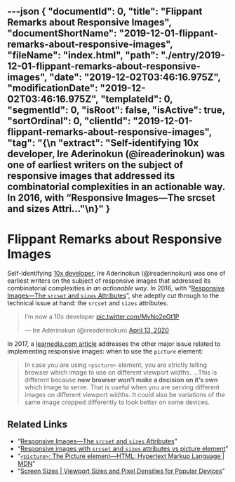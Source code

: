 ---json
{
  "documentId": 0,
  "title": "Flippant Remarks about Responsive Images",
  "documentShortName": "2019-12-01-flippant-remarks-about-responsive-images",
  "fileName": "index.html",
  "path": "./entry/2019-12-01-flippant-remarks-about-responsive-images",
  "date": "2019-12-02T03:46:16.975Z",
  "modificationDate": "2019-12-02T03:46:16.975Z",
  "templateId": 0,
  "segmentId": 0,
  "isRoot": false,
  "isActive": true,
  "sortOrdinal": 0,
  "clientId": "2019-12-01-flippant-remarks-about-responsive-images",
  "tag": "{\n  \"extract\": \"Self-identifying 10x developer, Ire Aderinokun (@ireaderinokun) was one of earliest writers on the subject of responsive images that addressed its combinatorial complexities in an actionable way. In 2016, with “Responsive Images—The srcset and sizes Attri…\"\n}"
}
---

# Flippant Remarks about Responsive Images

Self-identifying [10x developer](https://twitter.com/ireaderinokun/status/1249752431002619911), Ire Aderinokun (@ireaderinokun) was one of earliest writers on the subject of responsive images that addressed its combinatorial complexities _in an actionable way_. In 2016, with “[Responsive Images—The `srcset` and `sizes` Attributes](https://bitsofco.de/the-srcset-and-sizes-attributes/)”, she adeptly cut through to the technical issue at hand: the `srcset` and `sizes` attributes.

<!-- cSpell:disable -->
<blockquote class="twitter-tweet"><p lang="en" dir="ltr">I’m now a 10x developer <a href="https://t.co/MvNo2eGt1P">pic.twitter.com/MvNo2eGt1P</a></p>&mdash; Ire Aderinokun (@ireaderinokun) <a href="https://twitter.com/ireaderinokun/status/1249752431002619911?ref_src=twsrc%5Etfw">April 13, 2020</a></blockquote> <script async src="https://platform.twitter.com/widgets.js" charset="utf-8"></script>
<!-- cSpell:enable -->

In 2017, a [learnedia.com article](https://learnedia.com/responsive-images-srcset-attribute-picture-element/) addresses the other major issue related to implementing responsive images: when to use the `picture` element:

>In case you are using `<picture>` element, you are strictly telling browser which image to use on different viewport widths. …This is different because **now browser won’t make a decision on it’s own** which image to serve. That is useful when you are serving different images on different viewport widths. It could also be variations of the same image cropped differently to look better on some devices.

## Related Links

- “[Responsive Images—The `srcset` and `sizes` Attributes](https://bitsofco.de/the-srcset-and-sizes-attributes/)”
- “[Responsive images with `srcset` and `sizes` attributes vs picture element](https://learnedia.com/responsive-images-srcset-attribute-picture-element/)”
- “[`<picture>`: The Picture element—HTML: Hypertext Markup Language | MDN](https://developer.mozilla.org/en-US/docs/Web/HTML/Element/picture)”
- “[Screen Sizes | Viewport Sizes and Pixel Densities for Popular Devices](http://screensiz.es/)”
